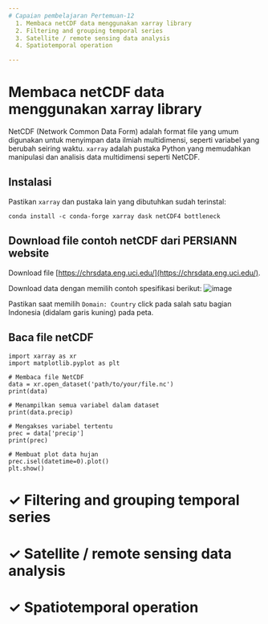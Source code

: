 ```yaml
---
# Capaian pembelajaran Pertemuan-12
  1. Membaca netCDF data menggunakan xarray library
  2. Filtering and grouping temporal series
  3. Satellite / remote sensing data analysis
  4. Spatiotemporal operation

---
```


# Membaca netCDF data menggunakan xarray library
NetCDF (Network Common Data Form) adalah format file yang umum digunakan untuk menyimpan data ilmiah multidimensi, seperti variabel yang berubah seiring waktu. `xarray` adalah pustaka Python yang memudahkan manipulasi dan analisis data multidimensi seperti NetCDF.

## Instalasi
Pastikan `xarray` dan pustaka lain yang dibutuhkan sudah terinstal:

`conda install -c conda-forge xarray dask netCDF4 bottleneck`

## Download file contoh netCDF dari PERSIANN website 
Download file [https://chrsdata.eng.uci.edu/](https://chrsdata.eng.uci.edu/).

Download data dengan memilih contoh spesifikasi berikut:
![image](https://github.com/vempi/course-python-programming/assets/34568583/20627b72-eca1-44e1-9a7c-32c4a2bf3116)

Pastikan saat memilih `Domain: Country` click pada salah satu bagian Indonesia (didalam garis kuning) pada peta. 


## Baca file netCDF

```{python}
import xarray as xr
import matplotlib.pyplot as plt

# Membaca file NetCDF
data = xr.open_dataset('path/to/your/file.nc')
print(data)

# Menampilkan semua variabel dalam dataset
print(data.precip)

# Mengakses variabel tertentu
prec = data['precip']
print(prec)

# Membuat plot data hujan
prec.isel(datetime=0).plot()
plt.show()

```

<h1>&#x2713; Filtering and grouping temporal series  </h1>

<h1>&#10003; Satellite / remote sensing data analysis </h1>

<h1>&#10003; Spatiotemporal operation </h1>
